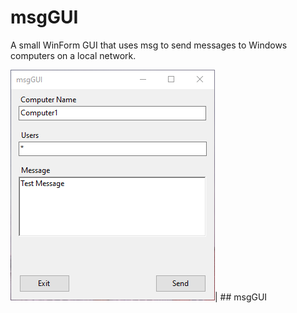 # msgGUI
A small WinForm GUI that uses msg to send messages to Windows computers on a local network.

![msgGUI](https://github.com/NathanLouth/msgGUI/blob/main/msgGUI.PNG)| ## msgGUI
